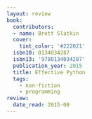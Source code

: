 ```yaml
---
layout: review
book:
  contributors:
  - name: Brett Slatkin
  cover:
    tint_color: '#222021'
  isbn10: 0134034287
  isbn13: '9780134034287'
  publication_year: 2015
  title: Effective Python
  tags:
    - non-fiction
    - programming
review:
  date_read: 2015-08
---
```

